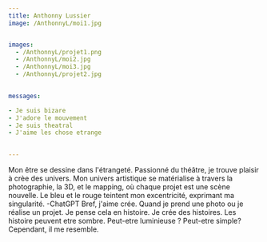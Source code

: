 ```yaml
---
title: Anthonny Lussier
image: /AnthonnyL/moi1.jpg


images:
  - /AnthonnyL/projet1.png
  - /AnthonnyL/moi2.jpg
  - /AnthonnyL/moi3.jpg
  - /AnthonnyL/projet2.jpg
  

messages:

- Je suis bizare
- J'adore le mouvement
- Je suis theatral 
- J'aime les chose etrange
  

---
```

Mon être se dessine dans l'étrangeté. Passionné du théâtre, je trouve plaisir à crèe des univers. Mon univers artistique se matérialise à travers la photographie, la 3D, et le mapping, où chaque projet est une scène nouvelle. Le bleu et le rouge teintent mon excentricité, exprimant ma singularité. -ChatGPT
Bref, j'aime crée. Quand je prend une photo ou je réalise un projet. Je pense cela en histoire. Je crée des histoires. Les histoire peuvent etre sombre. Peut-etre luminieuse ? Peut-etre simple? Cependant, il me resemble.
